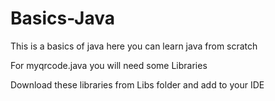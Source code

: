 # Basics-Java

This is a basics of java here you can learn java from scratch 

For myqrcode.java you will need some Libraries

Download these libraries from Libs folder and add to your IDE
